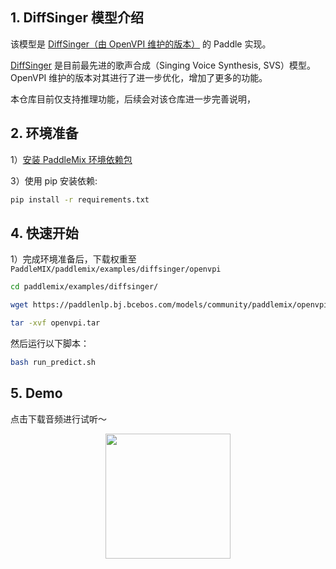 ## 1. DiffSinger 模型介绍

该模型是 [DiffSinger（由 OpenVPI 维护的版本）](https://github.com/openvpi/DiffSinger) 的 Paddle 实现。

[DiffSinger](https://arxiv.org/abs/2105.02446) 是目前最先进的歌声合成（Singing Voice Synthesis, SVS）模型。OpenVPI 维护的版本对其进行了进一步优化，增加了更多的功能。

本仓库目前仅支持推理功能，后续会对该仓库进一步完善说明，


## 2. 环境准备

1）[安装 PaddleMix 环境依赖包](https://github.com/PaddlePaddle/PaddleMIX/tree/b4f97ff859e1964c839fc5fab94f7ba63b1e5959?tab=readme-ov-file#%E5%AE%89%E8%A3%85)

3）使用 pip 安装依赖:
   ```bash
   pip install -r requirements.txt
   ```

## 4. 快速开始
1）完成环境准备后，下载权重至`PaddleMIX/paddlemix/examples/diffsinger/openvpi`
```bash
cd paddlemix/examples/diffsinger/

wget https://paddlenlp.bj.bcebos.com/models/community/paddlemix/openvpi.tar

tar -xvf openvpi.tar 

```

然后运行以下脚本：

```bash
bash run_predict.sh
```


## 5. Demo
点击下载音频进行试听～
<div align = "center">
  <thead>
  </thead>
  <tbody>
   <tr>
      <td align = "center">
      <a href="https://paddlenlp.bj.bcebos.com/models/community/paddlemix/audio/00_我多想说再见啊.wav" rel="nofollow">
            <img align="center" src="https://user-images.githubusercontent.com/20476674/209344877-edbf1c24-f08d-4e3b-88a4-a27e1fd0a858.png" width="200 style="max-width: 100%;"></a><br>
      </td>
    </tr>
  </tbody>
</div>
</details>